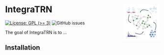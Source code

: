 
<!-- README.md is generated from README.Rmd. Please edit that file -->

# IntegraTRN <img src="man/figures/logo.png" align="right" height="120" alt="" />

<!-- badges: start -->

[![License: GPL (\>=
3)](https://img.shields.io/badge/License-GPL%20%28%3E%3D%203%29-blue.svg)](https://choosealicense.com/licenses/gpl-3.0/)
![GitHub issues](https://img.shields.io/github/issues/j-y26/IntegraTRN)
<!-- badges: end -->

The goal of IntegraTRN is to …

## Installation
